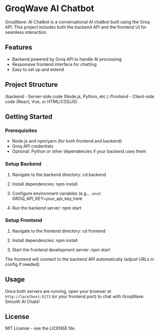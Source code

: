 # GroqWave AI Chatbot

GroqWave: AI Chatbot is a conversational AI chatbot built using the Groq API. This project includes both the backend API and the frontend UI for seamless interaction.

## Features

- Backend powered by Groq API to handle AI processing
- Responsive frontend interface for chatting
- Easy to set up and extend

## Project Structure
/backend - Server-side code (Node.js, Python, etc.)
/frontend - Client-side code (React, Vue, or HTML/CSS/JS)

## Getting Started

### Prerequisites

- Node.js and npm/yarn (for both frontend and backend)
- Groq API credentials
- Optional: Python or other dependencies if your backend uses them

### Setup Backend

1. Navigate to the backend directory:
cd backend

2. Install dependencies:
npm install

3. Configure environment variables (e.g., `.env`):
GROQ_API_KEY=your_api_key_here

4. Run the backend server:
npm start

### Setup Frontend

1. Navigate to the frontend directory:
cd frontend

2. Install dependencies:
npm install

3. Start the frontend development server:
npm start

The frontend will connect to the backend API automatically (adjust URLs in config if needed).

## Usage

Once both servers are running, open your browser at `http://localhost:5173` (or your frontend port) to chat with GroqWave: Smooth AI Chats!

## License

MIT License - see the LICENSE file.
